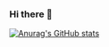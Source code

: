 ### Hi there 👋

[![Anurag's GitHub stats](https://github-readme-stats.vercel.app/api?username=ashley-nascimento&show_icons=true&theme=synthwave)](https://github.com/anuraghazra/github-readme-stats)
